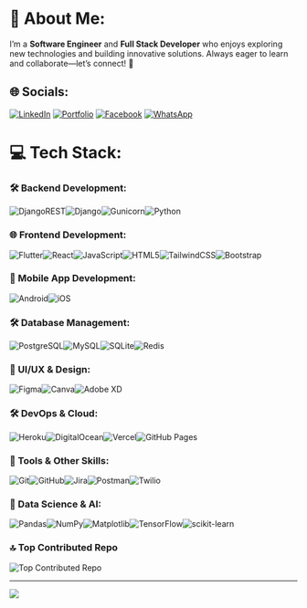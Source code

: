 # 💫 About Me:  
I’m a **Software Engineer** and **Full Stack Developer** who enjoys exploring new technologies and building innovative solutions. Always eager to learn and collaborate—let’s connect! 🚀  

## 🌐 Socials:
[![LinkedIn](https://img.shields.io/badge/LinkedIn-%230077B5.svg?style=for-the-badge&logo=linkedin&logoColor=white)](https://linkedin.com/in/mhamzaimran)  [![Portfolio](https://img.shields.io/badge/Portfolio-%23000000.svg?style=for-the-badge&logo=firefox&logoColor=white)](https://hamzaimran.vercel.app/)  [![Facebook](https://img.shields.io/badge/Facebook-%231877F2.svg?style=for-the-badge&logo=facebook&logoColor=white)](https://www.facebook.com/hamza.imran.92798)  [![WhatsApp](https://img.shields.io/badge/WhatsApp-%25D366.svg?style=for-the-badge&logo=whatsapp&logoColor=white)](https://wa.me/+923466248668)


# 💻 Tech Stack:

### 🛠️ Backend Development:
![DjangoREST](https://img.shields.io/badge/DJANGO-REST-ff1709?style=for-the-badge&logo=django&logoColor=white&color=ff1709&labelColor=gray)![Django](https://img.shields.io/badge/django-%23092E20.svg?style=for-the-badge&logo=django&logoColor=white)![Gunicorn](https://img.shields.io/badge/gunicorn-%298729.svg?style=for-the-badge&logo=gunicorn&logoColor=white)![Python](https://img.shields.io/badge/python-3670A0?style=for-the-badge&logo=python&logoColor=ffdd54)  

### 🌐 Frontend Development:
![Flutter](https://img.shields.io/badge/flutter-%2302569B.svg?style=for-the-badge&logo=flutter&logoColor=white)![React](https://img.shields.io/badge/react-%2320232a.svg?style=for-the-badge&logo=react&logoColor=%2361DAFB)![JavaScript](https://img.shields.io/badge/javascript-%23323330.svg?style=for-the-badge&logo=javascript&logoColor=%23F7DF1E)![HTML5](https://img.shields.io/badge/html5-%23E34F26.svg?style=for-the-badge&logo=html5&logoColor=white)![TailwindCSS](https://img.shields.io/badge/tailwindcss-%2338B2AC.svg?style=for-the-badge&logo=tailwind-css&logoColor=white)![Bootstrap](https://img.shields.io/badge/bootstrap-%238511FA.svg?style=for-the-badge&logo=bootstrap&logoColor=white)

### 📱 Mobile App Development:
![Android](https://img.shields.io/badge/android-%23FF6F00.svg?style=for-the-badge&logo=android&logoColor=white)![iOS](https://img.shields.io/badge/iOS-%23000000.svg?style=for-the-badge&logo=apple&logoColor=white)  

### 🛠️ Database Management:
![PostgreSQL](https://img.shields.io/badge/postgres-%23316192.svg?style=for-the-badge&logo=postgresql&logoColor=white)![MySQL](https://img.shields.io/badge/mysql-4479A1.svg?style=for-the-badge&logo=mysql&logoColor=white)![SQLite](https://img.shields.io/badge/sqlite-%2307405e.svg?style=for-the-badge&logo=sqlite&logoColor=white)![Redis](https://img.shields.io/badge/redis-%23DD0031.svg?style=for-the-badge&logo=redis&logoColor=white)  

### 🎨 UI/UX & Design:
![Figma](https://img.shields.io/badge/figma-%23F24E1E.svg?style=for-the-badge&logo=figma&logoColor=white)![Canva](https://img.shields.io/badge/Canva-%2300C4CC.svg?style=for-the-badge&logo=Canva&logoColor=white)![Adobe XD](https://img.shields.io/badge/Adobe%20XD-470137?style=for-the-badge&logo=Adobe%20XD&logoColor=#FF61F6)  

### 🛠️ DevOps & Cloud:
![Heroku](https://img.shields.io/badge/heroku-%23430098.svg?style=for-the-badge&logo=heroku&logoColor=white)![DigitalOcean](https://img.shields.io/badge/DigitalOcean-%230167ff.svg?style=for-the-badge&logo=digitalOcean&logoColor=white)![Vercel](https://img.shields.io/badge/vercel-%23000000.svg?style=for-the-badge&logo=vercel&logoColor=white)![GitHub Pages](https://img.shields.io/badge/github%20pages-121013?style=for-the-badge&logo=github&logoColor=white)  

### 📝 Tools & Other Skills:
![Git](https://img.shields.io/badge/git-%23F05033.svg?style=for-the-badge&logo=git&logoColor=white)![GitHub](https://img.shields.io/badge/github-%23121011.svg?style=for-the-badge&logo=github&logoColor=white)![Jira](https://img.shields.io/badge/jira-%230A0FFF.svg?style=for-the-badge&logo=jira&logoColor=white)![Postman](https://img.shields.io/badge/Postman-FF6C37?style=for-the-badge&logo=postman&logoColor=white)![Twilio](https://img.shields.io/badge/Twilio-F22F46?style=for-the-badge&logo=Twilio&logoColor=white) 

### 🔬 Data Science & AI:
![Pandas](https://img.shields.io/badge/pandas-%23150458.svg?style=for-the-badge&logo=pandas&logoColor=white)![NumPy](https://img.shields.io/badge/numpy-%23013243.svg?style=for-the-badge&logo=numpy&logoColor=white)![Matplotlib](https://img.shields.io/badge/Matplotlib-%23ffffff.svg?style=for-the-badge&logo=Matplotlib&logoColor=black)![TensorFlow](https://img.shields.io/badge/TensorFlow-%23FF6F00.svg?style=for-the-badge&logo=TensorFlow&logoColor=white)![scikit-learn](https://img.shields.io/badge/scikit--learn-%23F7931E.svg?style=for-the-badge&logo=scikit-learn&logoColor=white)  

### 🔝 Top Contributed Repo
![Top Contributed Repo](https://camo.githubusercontent.com/93554ae8afe033a1674c6367597395576a8be847f6f7c42cdfc6626cc9f005b9/68747470733a2f2f6769746875622d636f6e7472696275746f722d73746174732e76657263656c2e6170702f6170693f757365726e616d653d4d48616d7a61496d72616e266c696d69743d35267468656d653d6461726b26636f6d62696e655f616c6c5f796561726c795f636f6e747269627574696f6e733d74727565)

---
[![](https://visitcount.itsvg.in/api?id=MHamzaImran&icon=0&color=0)](https://visitcount.itsvg.in)

<!-- Proudly created with GPRM ( https://gprm.itsvg.in ) -->



